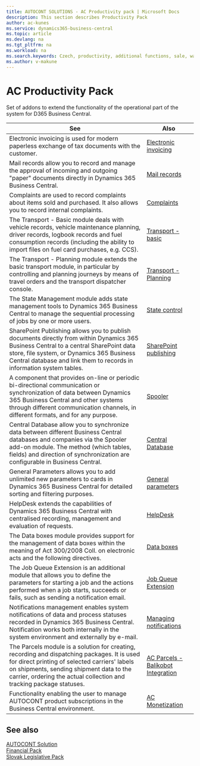 ```yaml
---
title: AUTOCONT SOLUTIONS - AC Productivity pack | Microsoft Docs
description: This section describes Productivity Pack
author: ac-kunes
ms.service: dynamics365-business-central
ms.topic: article
ms.devlang: na
ms.tgt_pltfrm: na
ms.workload: na
ms.search.keywords: Czech, productivity, additional functions, sale, warehouse, invoicing, barcode, claims, transportation, workflow
ms.author: v-makune
---
```


# AC Productivity Pack

Set of addons to extend the functionality of the operational part of the system for D365 Business Central.

|See|Also|
|-|-|
|Electronic invoicing is used for modern paperless exchange of tax documents with the customer.|[Electronic invoicing ](ac-elektronic-dokuments.md)|
|Mail records allow you to record and manage the approval of incoming and outgoing "paper" documents directly in Dynamics 365 Business Central.|[Mail records](ac-incoming-mail.md)|
|Complaints are used to record complaints about items sold and purchased. It also allows you to record internal complaints.|[Complaints](ac-complaints-management.md)|
|The Transport - Basic module deals with vehicle records, vehicle maintenance planning, driver records, logbook records and fuel consumption records (including the ability to import files on fuel card purchases, e.g. CCS).|[Transport - basic](ac-transport-basic.md)|
|The Transport - Planning module extends the basic transport module, in particular by controlling and planning journeys by means of travel orders and the transport dispatcher console.|[Transport - Planning](ac-transport-planning.md)|
|The State Management module adds state management tools to Dynamics 365 Business Central to manage the sequential processing of jobs by one or more users.|[State control](ac-workflow-status-management.md)|
|SharePoint Publishing allows you to publish documents directly from within Dynamics 365 Business Central to a central SharePoint data store, file system, or Dynamics 365 Business Central database and link them to records in information system tables.|[SharePoint publishing](ac-sharepoint-publisher.md)|
|A component that provides on-line or periodic bi-directional communication or synchronization of data between Dynamics 365 Business Central and other systems through different communication channels, in different formats, and for any purpose.|[Spooler](ac-spooler.md)|
|Central Database allow you to synchronize data between different Business Central databases and companies via the Spooler add-on module. The method (which tables, fields) and direction of synchronization are configurable in Business Central.|[Central Database](ac-centraldatabase.md)|
|General Parameters allows you to add unlimited new parameters to cards in Dynamics 365 Business Central for detailed sorting and filtering purposes.|[General parameters](ac-general-parameters.md)|
|HelpDesk extends the capabilities of Dynamics 365 Business Central with centralised recording, management and evaluation of requests.|[HelpDesk](ac-helpdesk.md)|
|The Data boxes module provides support for the management of data boxes within the meaning of Act 300/2008 Coll. on electronic acts and the following directives.|[Data boxes ](ac-data-boxes.md)|
|The Job Queue Extension is an additional module that allows you to define the parameters for starting a job and the actions performed when a job starts, succeeds or fails, such as sending a notification email.|[Job Queue Extension](ac-job-queue-extension.md)|
|Notifications management enables system notifications of data and process statuses recorded in Dynamics 365 Business Central. Notification works both internally in the system environment and externally by e-mail.|[Managing notifications](ac-notifications.md)|
|The Parcels module is a solution for creating, recording and dispatching packages. It is used for direct printing of selected carriers' labels on shipments, sending shipment data to the carrier, ordering the actual collection and tracking package statuses.|[AC Parcels - Balíkobot Integration](ac-parcels.md)|
|Functionality enabling the user to manage AUTOCONT product subscriptions in the Business Central environment.|[AC Monetization](ac-monetization.md)


## See also
[AUTOCONT Solution](../index.md)  
[Financial Pack](../AC-FinancialPack/ac-finance-pack.md)  
[Slovak Legislative Pack](../AC-SK/ac-sk-legislative-pack.md)
